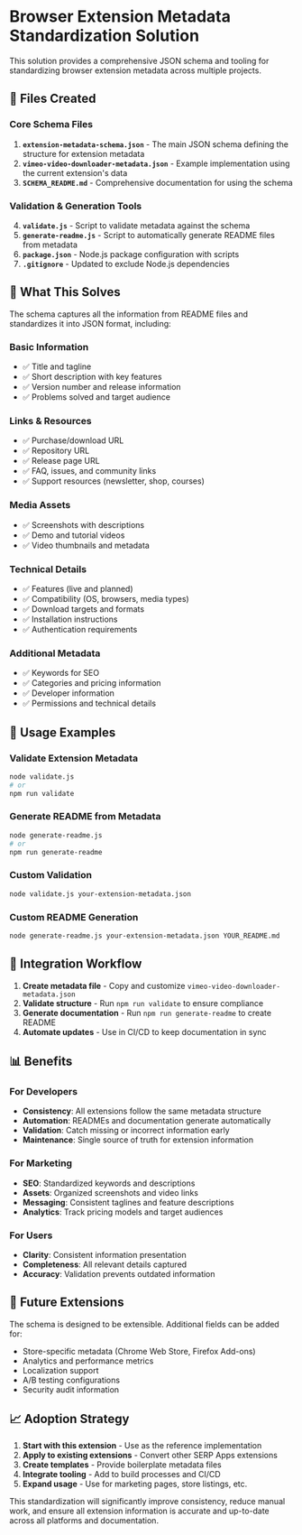 # Browser Extension Metadata Standardization Solution

This solution provides a comprehensive JSON schema and tooling for standardizing browser extension metadata across multiple projects.

## 📁 Files Created

### Core Schema Files
1. **`extension-metadata-schema.json`** - The main JSON schema defining the structure for extension metadata
2. **`vimeo-video-downloader-metadata.json`** - Example implementation using the current extension's data
3. **`SCHEMA_README.md`** - Comprehensive documentation for using the schema

### Validation & Generation Tools
4. **`validate.js`** - Script to validate metadata against the schema
5. **`generate-readme.js`** - Script to automatically generate README files from metadata
6. **`package.json`** - Node.js package configuration with scripts
7. **`.gitignore`** - Updated to exclude Node.js dependencies

## 🎯 What This Solves

The schema captures all the information from README files and standardizes it into JSON format, including:

### Basic Information
- ✅ Title and tagline
- ✅ Short description with key features
- ✅ Version number and release information
- ✅ Problems solved and target audience

### Links & Resources
- ✅ Purchase/download URL
- ✅ Repository URL
- ✅ Release page URL
- ✅ FAQ, issues, and community links
- ✅ Support resources (newsletter, shop, courses)

### Media Assets
- ✅ Screenshots with descriptions
- ✅ Demo and tutorial videos
- ✅ Video thumbnails and metadata

### Technical Details
- ✅ Features (live and planned)
- ✅ Compatibility (OS, browsers, media types)
- ✅ Download targets and formats
- ✅ Installation instructions
- ✅ Authentication requirements

### Additional Metadata
- ✅ Keywords for SEO
- ✅ Categories and pricing information
- ✅ Developer information
- ✅ Permissions and technical details

## 🚀 Usage Examples

### Validate Extension Metadata
```bash
node validate.js
# or
npm run validate
```

### Generate README from Metadata
```bash
node generate-readme.js
# or
npm run generate-readme
```

### Custom Validation
```bash
node validate.js your-extension-metadata.json
```

### Custom README Generation
```bash
node generate-readme.js your-extension-metadata.json YOUR_README.md
```

## 🔧 Integration Workflow

1. **Create metadata file** - Copy and customize `vimeo-video-downloader-metadata.json`
2. **Validate structure** - Run `npm run validate` to ensure compliance
3. **Generate documentation** - Run `npm run generate-readme` to create README
4. **Automate updates** - Use in CI/CD to keep documentation in sync

## 📊 Benefits

### For Developers
- **Consistency**: All extensions follow the same metadata structure
- **Automation**: READMEs and documentation generate automatically
- **Validation**: Catch missing or incorrect information early
- **Maintenance**: Single source of truth for extension information

### For Marketing
- **SEO**: Standardized keywords and descriptions
- **Assets**: Organized screenshots and video links
- **Messaging**: Consistent taglines and feature descriptions
- **Analytics**: Track pricing models and target audiences

### For Users
- **Clarity**: Consistent information presentation
- **Completeness**: All relevant details captured
- **Accuracy**: Validation prevents outdated information

## 🔄 Future Extensions

The schema is designed to be extensible. Additional fields can be added for:
- Store-specific metadata (Chrome Web Store, Firefox Add-ons)
- Analytics and performance metrics
- Localization support
- A/B testing configurations
- Security audit information

## 📈 Adoption Strategy

1. **Start with this extension** - Use as the reference implementation
2. **Apply to existing extensions** - Convert other SERP Apps extensions
3. **Create templates** - Provide boilerplate metadata files
4. **Integrate tooling** - Add to build processes and CI/CD
5. **Expand usage** - Use for marketing pages, store listings, etc.

This standardization will significantly improve consistency, reduce manual work, and ensure all extension information is accurate and up-to-date across all platforms and documentation.